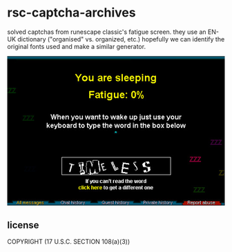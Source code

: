 # rsc-captcha-archives

solved captchas from runescape classic's fatigue screen. they use an EN-UK
dictionary ("organi*s*ed" vs. organi*z*ed, etc.) hopefully we can identify
the original fonts used and make a similar generator.

![](./screenshot.png?raw=true)

## license
COPYRIGHT (17 U.S.C. SECTION 108(a)(3))
